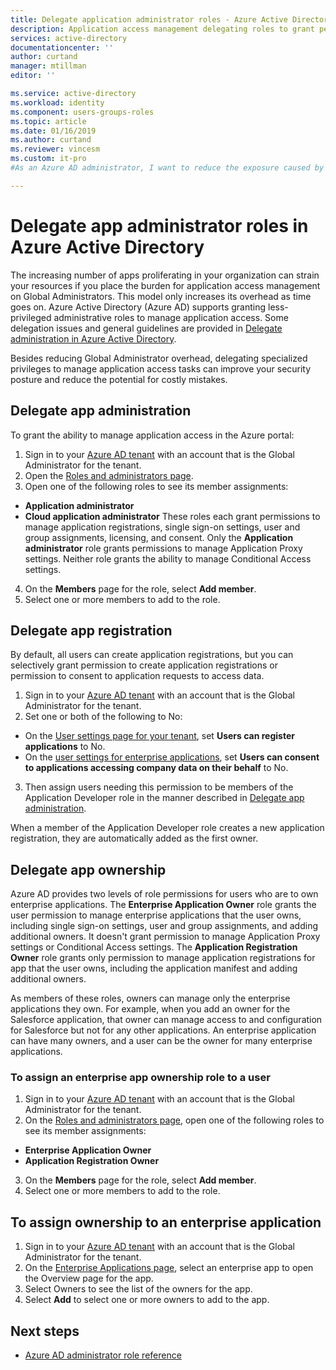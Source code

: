 ```yaml
---
title: Delegate application administrator roles - Azure Active Directory | Microsoft Docs
description: Application access management delegating roles to grant permissions rights in Azure Active Directory
services: active-directory
documentationcenter: ''
author: curtand
manager: mtillman
editor: ''

ms.service: active-directory
ms.workload: identity
ms.component: users-groups-roles
ms.topic: article
ms.date: 01/16/2019
ms.author: curtand
ms.reviewer: vincesm
ms.custom: it-pro
#As an Azure AD administrator, I want to reduce the exposure caused by Global Administrator's frequent assignment by delegating permissions for access management for apps to lower-privilege roles.

---
```


# Delegate app administrator roles in Azure Active Directory

The increasing number of apps proliferating in your organization can strain your resources if you place the burden for application access management on Global Administrators. This model only increases its overhead as time goes on. Azure Active Directory (Azure AD) supports granting less-privileged administrative roles to manage application access. Some delegation issues and general guidelines are provided in [Delegate administration in Azure Active Directory](roles-concept-delegation.md).

Besides reducing Global Administrator overhead, delegating specialized privileges to manage application access tasks can improve your security posture and reduce the potential for costly mistakes.

## Delegate app administration

To grant the ability to manage application access in the Azure portal:

1. Sign in to your [Azure AD tenant](https://portal.azure.com/#blade/Microsoft_AAD_IAM/ActiveDirectoryMenuBlade/Overview) with an account that is the Global Administrator for the tenant.
2. Open the [Roles and administrators page](https://portal.azure.com/#blade/Microsoft_AAD_IAM/ActiveDirectoryMenuBlade/RolesAndAdministrators).
3. Open one of the following roles to see its member assignments:
  * **Application administrator**
  * **Cloud application administrator**
  These roles each grant permissions to manage application registrations, single sign-on settings, user and group assignments, licensing, and consent. Only the **Application administrator** role grants permissions to manage Application Proxy settings. Neither role grants the ability to manage Conditional Access settings.
4. On the **Members** page for the role, select **Add member**.
5. Select one or more members to add to the role. <!--Members can be users or groups.-->

## Delegate app registration

By default, all users can create application registrations, but you can selectively grant permission to create application registrations or permission to consent to application requests to access data.

1. Sign in to your [Azure AD tenant](https://portal.azure.com/#blade/Microsoft_AAD_IAM/ActiveDirectoryMenuBlade/Overview) with an account that is the Global Administrator for the tenant.
2. Set one or both of the following to No:
  * On the [User settings page for your tenant](https://portal.azure.com/#blade/Microsoft_AAD_IAM/ActiveDirectoryMenuBlade/UserSettings), set **Users can register applications** to No.
  * On the [user settings for enterprise applications](https://portal.azure.com/#blade/Microsoft_AAD_IAM/StartboardApplicationsMenuBlade/UserSettings/menuId/), set **Users can consent to applications accessing company data on their behalf** to No.
3. Then assign users needing this permission to be members of the Application Developer role in the manner described in [Delegate app administration](#delegate-app-administration).

When a member of the Application Developer role creates a new application registration, they are automatically added as the first owner.

## Delegate app ownership

Azure AD provides two levels of role permissions for users who are to own enterprise applications. The **Enterprise Application Owner** role grants the user permission to manage enterprise applications that the user owns, including single sign-on settings, user and group assignments, and adding additional owners. It doesn't grant permission to manage Application Proxy settings or Conditional Access settings. The **Application Registration Owner** role grants only permission to manage application registrations for app that the user owns, including the application manifest and adding additional owners.

As members of these roles, owners can manage only the enterprise applications they own. For example, when you add an owner for the Salesforce application, that owner can manage access to and configuration for Salesforce but not for any other applications. An enterprise application can have many owners, and a user can be the owner for many enterprise applications.

### To assign an enterprise app ownership role to a user

1. Sign in to your [Azure AD tenant](https://portal.azure.com/#blade/Microsoft_AAD_IAM/ActiveDirectoryMenuBlade/Overview) with an account that is the Global Administrator for the tenant.
2. On the [Roles and administrators page](https://portal.azure.com/#blade/Microsoft_AAD_IAM/ActiveDirectoryMenuBlade/RolesAndAdministrators), open one of the following roles to see its member assignments:
  * **Enterprise Application Owner**
  * **Application Registration Owner**
3. On the **Members** page for the role, select **Add member**.
4. Select one or more members to add to the role. <!--Members can be users or groups.-->

## To assign ownership to an enterprise application

1. Sign in to your [Azure AD tenant](https://portal.azure.com/#blade/Microsoft_AAD_IAM/ActiveDirectoryMenuBlade/Overview) with an account that is the Global Administrator for the tenant.
2. On the [Enterprise Applications page](https://portal.azure.com/#blade/Microsoft_AAD_IAM/StartboardApplicationsMenuBlade/AllApps/menuId/), select an enterprise app to open the Overview page for the app.
3. Select Owners to see the list of the owners for the app.
4. Select **Add** to select one or more owners to add to the app.

## Next steps

* [Azure AD administrator role reference](directory-assign-admin-roles.md)
